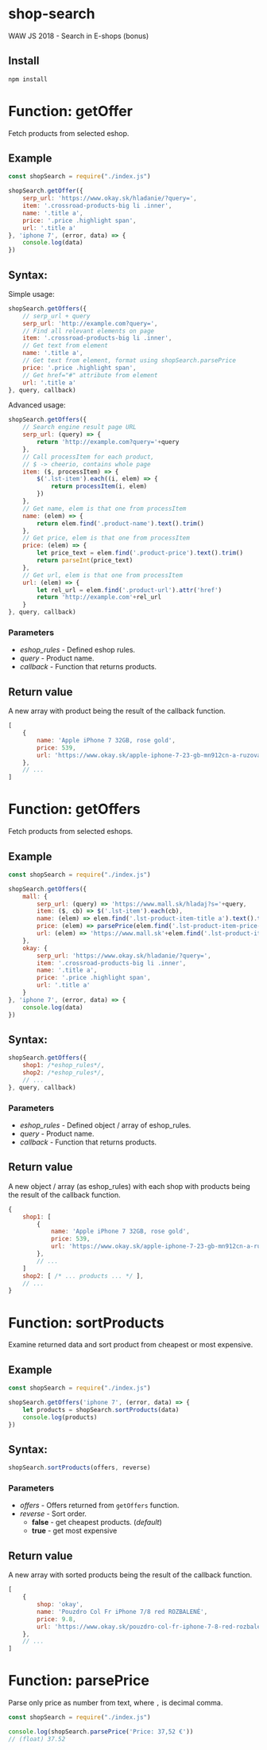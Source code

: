 # shop-search
WAW JS 2018 - Search in E-shops (bonus)

## Install
```bash
npm install
```

# Function: getOffer
Fetch products from selected eshop.

## Example
```js
const shopSearch = require("./index.js")

shopSearch.getOffer({
    serp_url: 'https://www.okay.sk/hladanie/?query=',
    item: '.crossroad-products-big li .inner',
    name: '.title a',
    price: '.price .highlight span',
    url: '.title a'
}, 'iphone 7', (error, data) => {
    console.log(data)
})
```

## Syntax:
Simple usage:
```js
shopSearch.getOffers({
    // serp_url + query
    serp_url: 'http://example.com?query=',
    // Find all relevant elements on page
    item: '.crossroad-products-big li .inner',
    // Get text from element
    name: '.title a',
    // Get text from element, format using shopSearch.parsePrice
    price: '.price .highlight span',
    // Get href="#" attribute from element
    url: '.title a'
}, query, callback)
```

Advanced usage:
```js
shopSearch.getOffers({
    // Search engine result page URL
    serp_url: (query) => {
        return 'http://example.com?query='+query
    },
    // Call processItem for each product,
    // $ -> cheerio, contains whole page
    item: ($, processItem) => {
        $('.lst-item').each((i, elem) => {
            return processItem(i, elem)
        })
    },
    // Get name, elem is that one from processItem
    name: (elem) => {
        return elem.find('.product-name').text().trim()
    },
    // Get price, elem is that one from processItem
    price: (elem) => {
        let price_text = elem.find('.product-price').text().trim()
        return parseInt(price_text)
    },
    // Get url, elem is that one from processItem
    url: (elem) => {
        let rel_url = elem.find('.product-url').attr('href')
        return 'http://example.com'+rel_url
    }
}, query, callback)
```

### Parameters
- *eshop_rules* - Defined eshop rules.
- *query* - Product name.
- *callback* - Function that returns products.

## Return value
A new array with product being the result of the callback function.
```js
[
    {
        name: 'Apple iPhone 7 32GB, rose gold',
        price: 539,
        url: 'https://www.okay.sk/apple-iphone-7-23-gb-mn912cn-a-ruzova-zlata/'
    },
    // ...
]
```

# Function: getOffers
Fetch products from selected eshops.

## Example
```js
const shopSearch = require("./index.js")

shopSearch.getOffers({
    mall: {
        serp_url: (query) => 'https://www.mall.sk/hladaj?s='+query,
        item: ($, cb) => $('.lst-item').each(cb),
        name: (elem) => elem.find('.lst-product-item-title a').text().trim(),
        price: (elem) => parsePrice(elem.find('.lst-product-item-price-value').text()),
        url: (elem) => 'https://www.mall.sk'+elem.find('.lst-product-item-title a').attr('href')
    },
    okay: {
        serp_url: 'https://www.okay.sk/hladanie/?query=',
        item: '.crossroad-products-big li .inner',
        name: '.title a',
        price: '.price .highlight span',
        url: '.title a'
    }
}, 'iphone 7', (error, data) => {
    console.log(data)
})
```

## Syntax:
```js
shopSearch.getOffers({
    shop1: /*eshop_rules*/,
    shop2: /*eshop_rules*/,
    // ...
}, query, callback)
```

### Parameters
- *eshop_rules* - Defined object / array of eshop_rules.
- *query* - Product name.
- *callback* - Function that returns products.

## Return value
A new object / array (as eshop_rules) with each shop with products being the result of the callback function.
```js
{
    shop1: [
        {
            name: 'Apple iPhone 7 32GB, rose gold',
            price: 539,
            url: 'https://www.okay.sk/apple-iphone-7-23-gb-mn912cn-a-ruzova-zlata/'
        },
        // ...
    ]
    shop2: [ /* ... products ... */ ],
    // ...
}
```

# Function: sortProducts
Examine returned data and sort product from cheapest or most expensive.

## Example
```js
const shopSearch = require("./index.js")

shopSearch.getOffers('iphone 7', (error, data) => {
    let products = shopSearch.sortProducts(data)
    console.log(products)
})
```

## Syntax:
```js
shopSearch.sortProducts(offers, reverse)
```

### Parameters
 - *offers* - Offers returned from `getOffers` function.
 - *reverse* - Sort order.
   - **false** - get cheapest products. (*default*)
   - **true** - get most expensive

## Return value
A new array with sorted products being the result of the callback function.
```js
[
    {
        shop: 'okay',
        name: 'Pouzdro Col Fr iPhone 7/8 red ROZBALENÉ',
        price: 9.8,
        url: 'https://www.okay.sk/pouzdro-col-fr-iphone-7-8-red-rozbalene/'
    },
    // ...
]
```

# Function: parsePrice
Parse only price as number from text, where `,` is decimal comma.

```js
const shopSearch = require("./index.js")

console.log(shopSearch.parsePrice('Price: 37,52 €'))
// (float) 37.52
```
